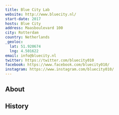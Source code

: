 ```yaml
---
title: Blue City Lab
website: http://www.bluecity.nl/
start-date: 2017
hosts: Blue City
address: Maasboulevard 100
city: Rotterdam
country: Netherlands
_geoloc:
  lat: 51.920674
  lng: 4.501622
email: info@bluecity.nl
twitter: https://twitter.com/bluecity010
facebook: https://www.facebook.com/bluecity010/
instagram: https://www.instagram.com/bluecity010/
---
```


## About

## History
